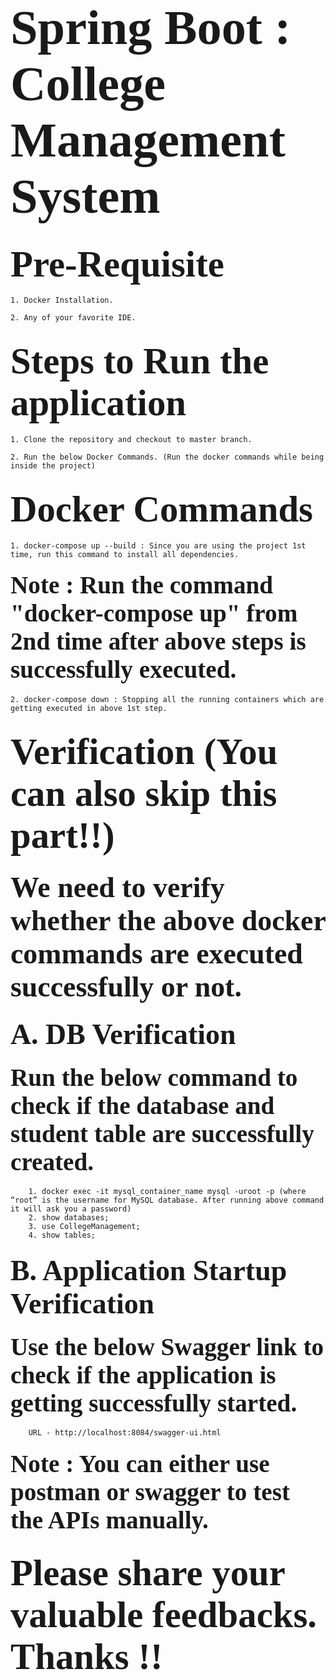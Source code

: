 # <span style="font-family: Calibri; font-size: 2.8em;"> Spring Boot : College Management System </span>
## <span style="font-family: Calibri; font-size: 2.8em;"> Pre-Requisite </span>
    1. Docker Installation.

    2. Any of your favorite IDE.

## <span style="font-family: Calibri; font-size: 2.8em;"> Steps to Run the application </span>
    1. Clone the repository and checkout to master branch.

    2. Run the below Docker Commands. (Run the docker commands while being inside the project)

## <span style="font-family: Calibri; font-size: 2.8em;"> Docker Commands </span>
    1. docker-compose up --build : Since you are using the project 1st time, run this command to install all dependencies.

#### <span style="font-family: Calibri; font-size: 2.8em;"> Note : Run the command "docker-compose up" from 2nd time after above steps is successfully executed. </span>


    2. docker-compose down : Stopping all the running containers which are getting executed in above 1st step.

## <span style="font-family: Calibri; font-size: 2.8em;"> Verification (You can also skip this part!!)</span>
### <span style="font-family: Calibri; font-size: 2.8em;"> We need to verify whether the above docker commands are executed successfully or not. </span>
### <span style="font-family: Calibri; font-size: 2.8em;"> A. DB Verification </span>
#### <span style="font-family: Calibri; font-size: 2.8em;"> Run the below command to check if the database and student table are successfully created.</span>
        1. docker exec -it mysql_container_name mysql -uroot -p (where “root” is the username for MySQL database. After running above command it will ask you a password)
        2. show databases;
        3. use CollegeManagement;
        4. show tables;

### <span style="font-family: Calibri; font-size: 2.8em;"> B. Application Startup Verification </span>
#### <span style="font-family: Calibri; font-size: 2.8em;"> Use the below Swagger link to check if the application is getting successfully started.</span>
        URL - http://localhost:8084/swagger-ui.html

#### <span style="font-family: Calibri; font-size: 2.8em;"> Note : You can either use postman or swagger to test the APIs manually. </span>

## <span style="font-family: Calibri; font-size: 2.8em;"> Please share your valuable feedbacks. Thanks !! </span>